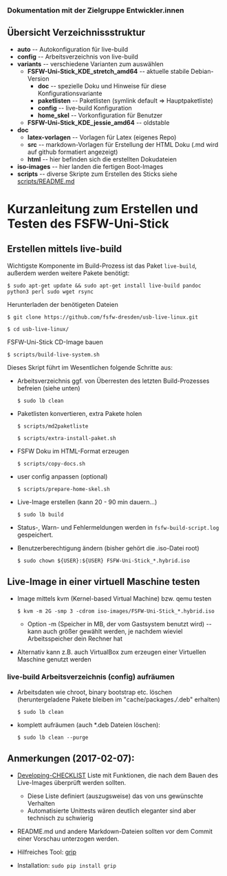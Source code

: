 ### Dokumentation mit der Zielgruppe Entwickler.innen

## Übersicht Verzeichnissstruktur

* __auto__    -- Autokonfiguration für live-build
* __config__    -- Arbeitsverzeichnis von live-build
* __variants__    -- verschiedene Varianten zum auswählen
   - __FSFW-Uni-Stick_KDE_stretch_amd64__ -- aktuelle stabile Debian-Version
      - __doc__ -- spezielle Doku und Hinweise für diese Konfigurationsvariante
      - __paketlisten__ -- Paketlisten (symlink default => Hauptpaketliste)
      - __config__ -- live-build Konfiguration
      - __home_skel__ -- Vorkonfiguration für Benutzer
   - __FSFW-Uni-Stick_KDE_jessie_amd64__ -- oldstable
* __doc__
   - __latex-vorlagen__ -- Vorlagen für Latex (eigenes Repo)
   - __src__ -- markdown-Vorlagen für Erstellung der HTML Doku (.md wird auf github formatiert angezeigt)
   - __html__ -- hier befinden sich die erstellten Dokudateien
* __iso-images__ -- hier landen die fertigen Boot-Images
* __scripts__ -- diverse Skripte zum Erstellen des Sticks siehe [scripts/README.md](../scripts/README.md)

# Kurzanleitung zum Erstellen und Testen des FSFW-Uni-Stick

## Erstellen mittels live-build

Wichtigste Komponente im Build-Prozess ist das Paket `live-build`, außerdem werden weitere Pakete benötigt:

    $ sudo apt-get update && sudo apt-get install live-build pandoc python3 perl sudo wget rsync

Herunterladen der benötigeten Dateien

  ` $ git clone https://github.com/fsfw-dresden/usb-live-linux.git `

  ` $ cd usb-live-linux/ `

FSFW-Uni-Stick CD-Image bauen

  ` $ scripts/build-live-system.sh `

Dieses Skript führt im Wesentlichen folgende Schritte aus:

* Arbeitsverzeichnis ggf. von Überresten des letzten Build-Prozesses befreien (siehe unten)

    ` $ sudo lb clean `

* Paketlisten konvertieren, extra Pakete holen

  ` $ scripts/md2paketliste `

  ` $ scripts/extra-install-paket.sh `

* FSFW Doku im HTML-Format erzeugen

  ` $ scripts/copy-docs.sh `

* user config anpassen (optional)

  ` $ scripts/prepare-home-skel.sh `

* Live-Image erstellen (kann 20 - 90 min dauern...)

  ` $ sudo lb build `

 * Status-, Warn- und Fehlermeldungen werden in `fsfw-build-script.log` gespeichert.

* Benutzerberechtigung ändern (bisher gehört die .iso-Datei root)

  ` $ sudo chown ${USER}:${USER} FSFW-Uni-Stick_*.hybrid.iso `

## Live-Image in einer virtuell Maschine testen

* Image mittels kvm (Kernel-based Virtual Machine) bzw. qemu testen

  ` $ kvm -m 2G -smp 3 -cdrom iso-images/FSFW-Uni-Stick_*.hybrid.iso `

  * Option -m (Speicher in MB, der vom Gastsystem benutzt wird) -- kann auch größer gewählt werden, je nachdem wieviel Arbeitsspeicher dein Rechner hat

* Alternativ kann z.B. auch VirtualBox zum erzeugen einer Virtuellen Maschine genutzt werden


### live-build Arbeitsverzeichnis (config) aufräumen 

* Arbeitsdaten wie chroot, binary bootstrap etc. löschen (heruntergeladene Pakete bleiben im "cache/packages.*/*.deb" erhalten)

  ` $ sudo lb clean `

* komplett aufräumen (auch *.deb Dateien löschen):

  ` $ sudo lb clean --purge `

## Anmerkungen (2017-02-07):
* [Developing-CHECKLIST](Developing-CHECKLIST.md) Liste mit Funktionen, die nach dem Bauen des Live-Images überprüft werden sollten.
  * Diese Liste definiert (auszugsweise) das von uns gewünschte Verhalten
  * Automatisierte Unittests wären deutlich eleganter sind aber technisch zu schwierig

* README.md und andere Markdown-Dateien sollten vor dem Commit einer Vorschau unterzogen werden.
 * Hilfreiches Tool: [grip](https://github.com/joeyespo/grip)
 * Installation: `sudo pip install grip`

